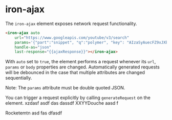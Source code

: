 iron-ajax
=========

The `iron-ajax` element exposes network request functionality.

```html
<iron-ajax auto
    url="https://www.googleapis.com/youtube/v3/search"
    params='{"part":"snippet", "q":"polymer", "key": "AIzaSyAuecFZ9xJXbGDkQYWBmYrtzOGJD-iDIgI", "type": "video"}'
    handle-as="json"
    last-response="{{ajaxResponse}}"></iron-ajax>
```

With `auto` set to `true`, the element performs a request whenever
its `url`, `params` or `body` properties are changed. Automatically generated
requests will be debounced in the case that multiple attributes are changed
sequentially.

Note: The `params` attribute must be double quoted JSON.

You can trigger a request explicitly by calling `generateRequest` on the
element.
xzdasf asdf das  dassdf XXYYDouche aasd f

Rocketemtn  asd fas dfasdf 